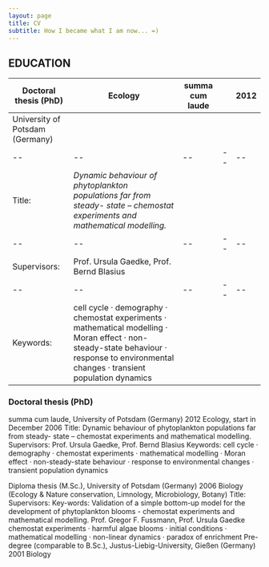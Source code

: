 ```yaml
---
layout: page
title: CV
subtitle: How I became what I am now... =)
---
```


## EDUCATION

**Doctoral thesis (PhD)** | Ecology | summa cum laude | | 2012
--|--|--|--|--
 |University of Potsdam (Germany)| | |
--|--|--|--|--
 |Title:|_Dynamic behaviour of phytoplankton populations far from steady- state – chemostat experiments and mathematical modelling._
--|--|--|--|--
 |Supervisors:|Prof. Ursula Gaedke, Prof. Bernd Blasius|
--|--|--|--|--
 |Keywords:|cell cycle · demography · chemostat experiments · mathematical modelling · Moran effect · non-steady-state behaviour · response to environmental changes · transient population dynamics


### Doctoral thesis (PhD)

  summa cum laude, University of Potsdam (Germany) 2012 Ecology, start in December 2006
  Title: Dynamic behaviour of phytoplankton populations far from steady- state – chemostat experiments and mathematical modelling.
  Supervisors: Prof. Ursula Gaedke, Prof. Bernd Blasius
  Keywords: cell cycle · demography · chemostat experiments · mathematical modelling · Moran effect · non-steady-state behaviour · response to environmental changes · transient population dynamics



Diploma thesis (M.Sc.), University of Potsdam (Germany)  2006 Biology (Ecology & Nature conservation, Limnology, Microbiology, Botany)
Title:
Supervisors: Key-words:
Validation of a simple bottom-up model for the development of phytoplankton blooms - chemostat experiments and mathematical modelling.
Prof. Gregor F. Fussmann, Prof. Ursula Gaedke
chemostat experiments · harmful algae blooms · initial conditions · mathematical modelling · non-linear dynamics · paradox of enrichment
Pre-degree (comparable to B.Sc.), Justus-Liebig-University, Gießen (Germany) 2001 Biology
